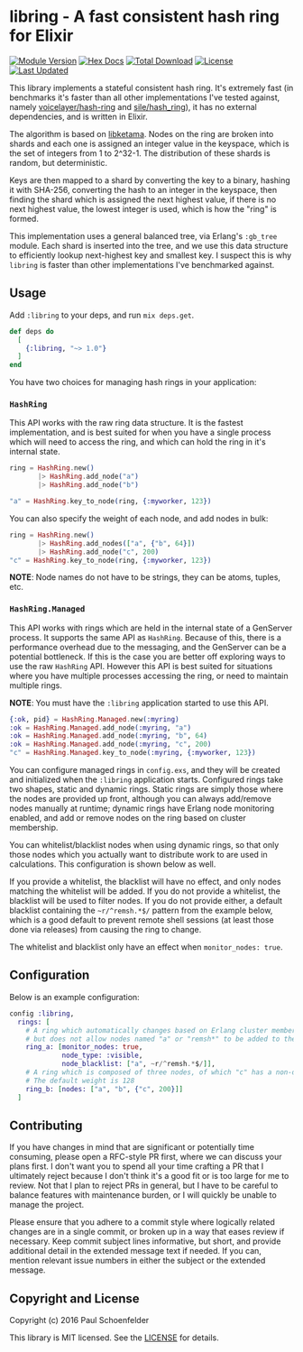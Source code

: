 # libring - A fast consistent hash ring for Elixir

[![Module Version](https://img.shields.io/hexpm/v/libring.svg)](https://hex.pm/packages/libring)
[![Hex Docs](https://img.shields.io/badge/hex-docs-lightgreen.svg)](https://hexdocs.pm/libring/)
[![Total Download](https://img.shields.io/hexpm/dt/libring.svg)](https://hex.pm/packages/libring)
[![License](https://img.shields.io/hexpm/l/libring.svg)](https://github.com/bitwalker/libring/blob/master/LICENSE)
[![Last Updated](https://img.shields.io/github/last-commit/bitwalker/libring.svg)](https://github.com/bitwalker/libring/commits/master)

This library implements a stateful consistent hash ring. It's extremely fast
(in benchmarks it's faster than all other implementations I've tested against,
namely [voicelayer/hash-ring](https://github.com/voicelayer/hash-ring) and
[sile/hash_ring](https://github.com/sile/hash_ring)), it has no external dependencies,
and is written in Elixir.

The algorithm is based on [libketama](https://github.com/rj/ketama). Nodes on the
ring are broken into shards and each one is assigned an integer value in the keyspace, which
is the set of integers from 1 to 2^32-1. The distribution of these shards is random, but
deterministic.

Keys are then mapped to a shard by converting the key to a binary, hashing it with SHA-256,
converting the hash to an integer in the keyspace, then finding the shard which is assigned
the next highest value, if there is no next highest value, the lowest integer is used, which
is how the "ring" is formed.

This implementation uses a general balanced tree, via Erlang's `:gb_tree` module. Each shard
is inserted into the tree, and we use this data structure to efficiently lookup next-highest
key and smallest key. I suspect this is why `libring` is faster than other implementations I've
benchmarked against.

## Usage

Add `:libring` to your deps, and run `mix deps.get`.

```elixir
def deps do
  [
    {:libring, "~> 1.0"}
  ]
end
```

You have two choices for managing hash rings in your application:

### `HashRing`

This API works with the raw ring data structure. It is the fastest implementation,
and is best suited for when you have a single process which will need to access the
ring, and which can hold the ring in it's internal state.

```elixir
ring = HashRing.new()
       |> HashRing.add_node("a")
       |> HashRing.add_node("b")

"a" = HashRing.key_to_node(ring, {:myworker, 123})
```

You can also specify the weight of each node, and add nodes in bulk:

```elixir
ring = HashRing.new()
       |> HashRing.add_nodes(["a", {"b", 64}])
       |> HashRing.add_node("c", 200)
"c" = HashRing.key_to_node(ring, {:myworker, 123})
```

**NOTE**: Node names do not have to be strings, they can be atoms, tuples, etc.

### `HashRing.Managed`

This API works with rings which are held in the internal state of a GenServer process.
It supports the same API as `HashRing`. Because of this, there is a performance overhead
due to the messaging, and the GenServer can be a potential bottleneck. If this is the case
you are better off exploring ways to use the raw `HashRing` API. However this API is best suited
for situations where you have multiple processes accessing the ring, or need to maintain multiple
rings.

**NOTE**: You must have the `:libring` application started to use this API.

```elixir
{:ok, pid} = HashRing.Managed.new(:myring)
:ok = HashRing.Managed.add_node(:myring, "a")
:ok = HashRing.Managed.add_node(:myring, "b", 64)
:ok = HashRing.Managed.add_node(:myring, "c", 200)
"c" = HashRing.Managed.key_to_node(:myring, {:myworker, 123})
```

You can configure managed rings in `config.exs`, and they will be created and initialized
when the `:libring` application starts. Configured rings take two shapes, static and dynamic
rings. Static rings are simply those where the nodes are provided up front, although you can
always add/remove nodes manually at runtime; dynamic rings have Erlang node monitoring enabled,
and add or remove nodes on the ring based on cluster membership.

You can whitelist/blacklist nodes when using dynamic rings, so that only those nodes which you
actually want to distribute work to are used in calculations. This configuration is shown below as well.

If you provide a whitelist, the blacklist will have no effect, and only nodes matching the whitelist
will be added. If you do not provide a whitelist, the blacklist will be used to filter nodes. If you
do not provide either, a default blacklist containing the `~r/^remsh.*$/` pattern from the example below,
which is a good default to prevent remote shell sessions (at least those done via releases) from causing
the ring to change.

The whitelist and blacklist only have an effect when `monitor_nodes: true`.

## Configuration

Below is an example configuration:

```elixir
config :libring,
  rings: [
    # A ring which automatically changes based on Erlang cluster membership,
    # but does not allow nodes named "a" or "remsh*" to be added to the ring
    ring_a: [monitor_nodes: true,
             node_type: :visible,
             node_blacklist: ["a", ~r/^remsh.*$/]],
    # A ring which is composed of three nodes, of which "c" has a non-default weight of 200
    # The default weight is 128
    ring_b: [nodes: ["a", "b", {"c", 200}]]
  ]
```

## Contributing

If you have changes in mind that are significant or potentially time consuming, please open a RFC-style PR first, where we
can discuss your plans first. I don't want you to spend all your time crafting a PR that I ultimately reject because I don't
think it's a good fit or is too large for me to review. Not that I plan to reject PRs in general, but I have to be careful to
balance features with maintenance burden, or I will quickly be unable to manage the project.

Please ensure that you adhere to a commit style where logically related changes are in a single commit, or broken up in a way that
eases review if necessary. Keep commit subject lines informative, but short, and provide additional detail in the extended message text
if needed. If you can, mention relevant issue numbers in either the subject or the extended message.

## Copyright and License

Copyright (c) 2016 Paul Schoenfelder

This library is MIT licensed. See the
[LICENSE](https://github.com/bitwalker/libring/blob/master/LICENSE) for details.
